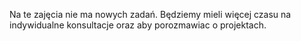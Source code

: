 Na te zajęcia nie ma nowych zadań. 
Będziemy mieli więcej czasu na indywidualne konsultacje
oraz aby porozmawiac o projektach.

